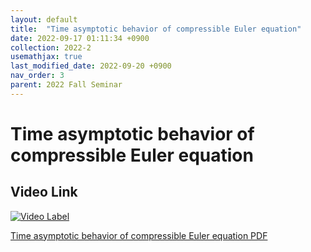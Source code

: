 ```yaml
---
layout: default
title:  "Time asymptotic behavior of compressible Euler equation"
date: 2022-09-17 01:11:34 +0900
collection: 2022-2
usemathjax: true
last_modified_date: 2022-09-20 +0900
nav_order: 3
parent: 2022 Fall Seminar
---
```

# Time asymptotic behavior of compressible Euler equation

## Video Link
[![Video Label](https://img.youtube.com/vi/PiBmpEZnNpI/hqdefault.jpg)](https://www.youtube.com/watch?v=PiBmpEZnNpI)


<!-- ## PDF Download -->
<object data="../2022-2_download/time_asymptotic_behavior_of_compressible_Euler_equation.pdf" width="750" height="1075" type='application/pdf'></object>
<a target='_blank' href='../2022-2_download/time_asymptotic_behavior_of_compressible_Euler_equation.pdf'>Time asymptotic behavior of compressible Euler equation PDF</a>